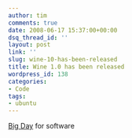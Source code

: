 ```yaml
---
author: tim
comments: true
date: 2008-06-17 15:37:00+00:00
dsq_thread_id: ''
layout: post
link: ''
slug: wine-10-has-been-released
title: Wine 1.0 has been released
wordpress_id: 138
categories:
- Code
tags:
- ubuntu
---
```


[Big Day](http://www.winehq.org/) for software